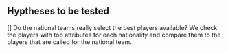 ## Hyptheses to be tested

[] Do the national teams really select the best players available? We check the players with top attributes for each nationality and compare them to the players that are called for the national team.